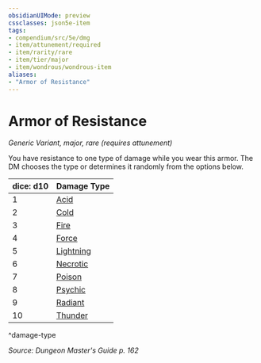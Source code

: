 ```yaml
---
obsidianUIMode: preview
cssclasses: json5e-item
tags:
- compendium/src/5e/dmg
- item/attunement/required
- item/rarity/rare
- item/tier/major
- item/wondrous/wondrous-item
aliases: 
- "Armor of Resistance"
---
```

# Armor of Resistance
*Generic Variant, major, rare (requires attunement)*  


You have resistance to one type of damage while you wear this armor. The DM chooses the type or determines it randomly from the options below.

| dice: d10 | Damage Type |
|-----------|-------------|
| 1 | [Acid](z_compendium/items/armor-of-acid-resistance.md) |
| 2 | [Cold](z_compendium/items/armor-of-cold-resistance.md) |
| 3 | [Fire](z_compendium/items/armor-of-fire-resistance.md) |
| 4 | [Force](z_compendium/items/armor-of-force-resistance.md) |
| 5 | [Lightning](z_compendium/items/armor-of-lightning-resistance.md) |
| 6 | [Necrotic](z_compendium/items/armor-of-necrotic-resistance.md) |
| 7 | [Poison](z_compendium/items/armor-of-poison-resistance.md) |
| 8 | [Psychic](z_compendium/items/armor-of-psychic-resistance.md) |
| 9 | [Radiant](z_compendium/items/armor-of-radiant-resistance.md) |
| 10 | [Thunder](z_compendium/items/armor-of-thunder-resistance.md) |
^damage-type

*Source: Dungeon Master's Guide p. 162*